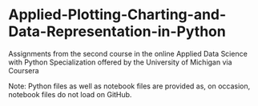 # Applied-Plotting-Charting-and-Data-Representation-in-Python
Assignments from the second course in the online Applied Data Science with Python Specialization offered by the University of Michigan via Coursera

Note: Python files as well as notebook files are provided as, on occasion, notebook files do not load on GitHub.
